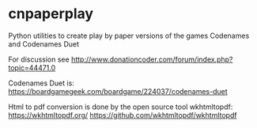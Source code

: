 # cnpaperplay
Python utilities to create play by paper versions of the games Codenames and Codenames Duet

For discussion see http://www.donationcoder.com/forum/index.php?topic=44471.0


Codenames Duet is: https://boardgamegeek.com/boardgame/224037/codenames-duet

Html to pdf conversion is done by the open source tool wkhtmltopdf:
 https://wkhtmltopdf.org/
 https://github.com/wkhtmltopdf/wkhtmltopdf
